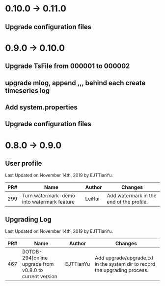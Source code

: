 <!--

    Licensed to the Apache Software Foundation (ASF) under one
    or more contributor license agreements.  See the NOTICE file
    distributed with this work for additional information
    regarding copyright ownership.  The ASF licenses this file
    to you under the Apache License, Version 2.0 (the
    "License"); you may not use this file except in compliance
    with the License.  You may obtain a copy of the License at
    
        http://www.apache.org/licenses/LICENSE-2.0
    
    Unless required by applicable law or agreed to in writing,
    software distributed under the License is distributed on an
    "AS IS" BASIS, WITHOUT WARRANTIES OR CONDITIONS OF ANY
    KIND, either express or implied.  See the License for the
    specific language governing permissions and limitations
    under the License.

-->

# 0.10.0 -> 0.11.0

## Upgrade configuration files

# 0.9.0 -> 0.10.0

## Upgrade TsFile from 000001 to 000002

## upgrade mlog, append ,,, behind each create timeseries log

## Add system.properties

## Upgrade configuration files

# 0.8.0 -> 0.9.0

## User profile
Last Updated on November 14th, 2019 by EJTTianYu.

| PR#   | Name                                                         | Author          | Changes                                                      |
| ---- | ------------------------------------------------------------ | --------------- | ------------------------------------------------------------ |
| 299  | Turn watermark-demo into watermark feature                   | LeiRui          | Add watermark in the end of the profile.                     |

## Upgrading Log
Last Updated on November 14th, 2019 by EJTTianYu.

| PR#   | Name                                                         | Author          | Changes                                                      |
| ---- | ------------------------------------------------------------ | --------------- | ------------------------------------------------------------ |
| 467  | [IOTDB-294]online upgrade from v0.8.0 to current version     | EJTTianYu       | Add upgrade/upgrade.txt in the system dir to record the upgrading process.     |



